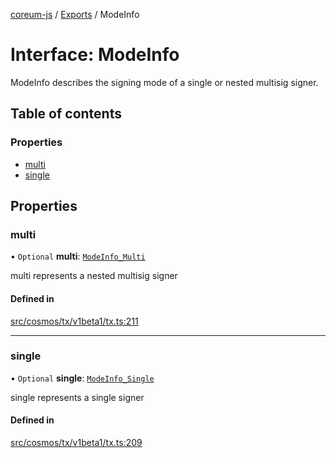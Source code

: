 [coreum-js](../README.md) / [Exports](../modules.md) / ModeInfo

# Interface: ModeInfo

ModeInfo describes the signing mode of a single or nested multisig signer.

## Table of contents

### Properties

- [multi](ModeInfo.md#multi)
- [single](ModeInfo.md#single)

## Properties

### multi

• `Optional` **multi**: [`ModeInfo_Multi`](../modules.md#modeinfo_multi)

multi represents a nested multisig signer

#### Defined in

[src/cosmos/tx/v1beta1/tx.ts:211](https://github.com/PulsaraIO/coreum-js/blob/63824e3/src/cosmos/tx/v1beta1/tx.ts#L211)

___

### single

• `Optional` **single**: [`ModeInfo_Single`](../modules.md#modeinfo_single)

single represents a single signer

#### Defined in

[src/cosmos/tx/v1beta1/tx.ts:209](https://github.com/PulsaraIO/coreum-js/blob/63824e3/src/cosmos/tx/v1beta1/tx.ts#L209)
